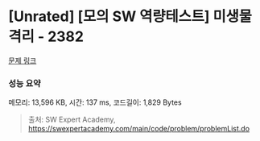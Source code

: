 # [Unrated] [모의 SW 역량테스트] 미생물 격리 - 2382 

[문제 링크](https://swexpertacademy.com/main/code/problem/problemDetail.do?contestProbId=AV597vbqAH0DFAVl) 

### 성능 요약

메모리: 13,596 KB, 시간: 137 ms, 코드길이: 1,829 Bytes



> 출처: SW Expert Academy, https://swexpertacademy.com/main/code/problem/problemList.do